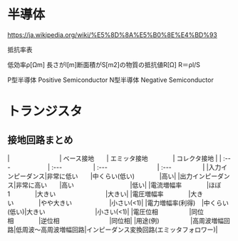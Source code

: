# 半導体

https://ja.wikipedia.org/wiki/%E5%8D%8A%E5%B0%8E%E4%BD%93

抵抗率表

低効率ρ[Ωm]
長さがl[m]断面積がS[m2]の物質の抵抗値R[Ω]
R＝ρl/S

P型半導体 Positive Semiconductor
N型半導体 Negative Semiconductor

# トランジスタ
## 接地回路まとめ

|　　　　　　　　| ベース接地　　| エミッタ接地　　　　| コレクタ接地 |
| :---　　　　　　| :---　　　　　| :---　　　　　　　　| :---　　　　　|
|入力インピーダンス|非常に低い　　|中くらい(低い)　　　　|高い|
|出力インピーダンス|非常に高い　　|高い　　　　　　　　　|低い|
|電流増幅率　　　　|ほぼ1　　　　|大きい　　　　　　　　|大きい|
|電圧増幅率　　　　|大きい　　　　|やや大きい　　　　　　|小さい(<1)|
|電力増幅率(利得)　|中くらい(低い)|大きい　　　　　　　　|小さい(<1)|
|電圧位相　　　　　|同位相　　　　|逆位相　　　　　　　　|同位相|
|用途(例)　　　　　|高周波増幅回路|低周波～高周波増幅回路|インピーダンス変換回路(エミッタフォロワー)|

